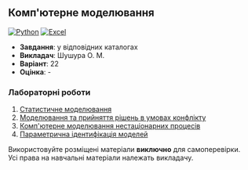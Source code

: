 ## Комп'ютерне моделювання

[![Python](https://img.shields.io/badge/Python-005494?style=for-the-badge&logo=python&logoColor=yellow)](#)
[![Excel](https://img.shields.io/badge/Excel-217346?style=for-the-badge&logo=microsoftexcel&logoColor=white)](#)

- **Завдання**: у відповідних каталогах
- **Викладач**: Шушура О. М.
- **Варіант**: 22 
- **Оцінка**: -

### Лабораторні роботи
  1. [Статистичне моделювання](./Lab1/)
  2. [Моделювання та прийняття рішень в умовах конфлікту](./Lab2/)
  3. [Комп'ютерне моделювання нестаціонарних процесів](./Lab3/)
  4. [Параметрична ідентифікація моделей](./Lab4/)

Використовуйте розміщені матеріали **виключно** для самоперевірки. <br>
Усі права на навчальні матеріали належать викладачу.